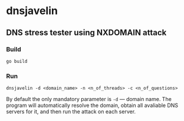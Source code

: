 # dnsjavelin
## DNS stress tester using NXDOMAIN attack

### Build

```
go build
```

### Run

```
dnsjavelin -d <domain_name> -n <n_of_threads> -c <n_of_questions>
```

By default the only mandatory parameter is `-d` — domain name. The program will
automatically resolve the domain, obtain all avaliable DNS servers for it, and then
run the attack on each server.